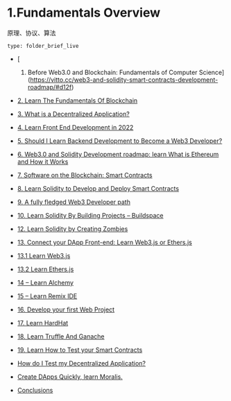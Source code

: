 # 1.Fundamentals Overview

原理、协议、算法
 
```ccard
type: folder_brief_live
```
 
-   [  
    1. Before Web3.0 and Blockchain: Fundamentals of Computer Science](https://vitto.cc/web3-and-solidity-smart-contracts-development-roadmap/#d12f)
    
-   [2. Learn The Fundamentals Of Blockchain](https://vitto.cc/web3-and-solidity-smart-contracts-development-roadmap/#2-learn-the-fundamentals-of-blockchain)
    
-   [3. What is a Decentralized Application?](https://vitto.cc/web3-and-solidity-smart-contracts-development-roadmap/#3-what-is-a-decentralized-application)
    
-   [4. Learn Front End Development in 2022](https://vitto.cc/web3-and-solidity-smart-contracts-development-roadmap/#4-learn-front-end-development-in-2022)
    
-   [5. Should I Learn Backend Development to Become a Web3 Developer?](https://vitto.cc/web3-and-solidity-smart-contracts-development-roadmap/#5-should-i-learn-backend-development-to-become-a-web3-developer)
    
-   [6. Web3.0 and Solidity Development roadmap: learn What is Ethereum and How it Works](https://vitto.cc/web3-and-solidity-smart-contracts-development-roadmap/#c71c)
    
-   [7. Software on the Blockchain: Smart Contracts](https://vitto.cc/web3-and-solidity-smart-contracts-development-roadmap/#b5f7)
    
-   [8. Learn Solidity to Develop and Deploy Smart Contracts](https://vitto.cc/web3-and-solidity-smart-contracts-development-roadmap/#d595)
    
-   [9. A fully fledged Web3 Developer path](https://vitto.cc/web3-and-solidity-smart-contracts-development-roadmap/#9-a-fully-fledged-web3-developer-path)
    
-   [10. Learn Solidity By Building Projects – Buildspace](https://vitto.cc/web3-and-solidity-smart-contracts-development-roadmap/#10-learn-solidity-by-building-projects-buildspace)
    
-   [12. Learn Solidity by Creating Zombies](https://vitto.cc/web3-and-solidity-smart-contracts-development-roadmap/#26e1)
    
-   [13. Connect your DApp Front-end: Learn Web3.js or Ethers.js](https://vitto.cc/web3-and-solidity-smart-contracts-development-roadmap/#ac5e)
    
-   [13.1 Learn Web3.js](https://vitto.cc/web3-and-solidity-smart-contracts-development-roadmap/#6ee2)
    
-   [13.2 Learn Ethers.js](https://vitto.cc/web3-and-solidity-smart-contracts-development-roadmap/#d3cd)
    
-   [14 – Learn Alchemy](https://vitto.cc/web3-and-solidity-smart-contracts-development-roadmap/#14-learn-alchemy)
    
-   [15 – Learn Remix IDE](https://vitto.cc/web3-and-solidity-smart-contracts-development-roadmap/#15-learn-remix-ide)
    
-   [16. Develop your first Web Project](https://vitto.cc/web3-and-solidity-smart-contracts-development-roadmap/#c40b)
    
-   [17. Learn HardHat](https://vitto.cc/web3-and-solidity-smart-contracts-development-roadmap/#17-learn-hardhat)
    
-   [18. Learn Truffle And Ganache](https://vitto.cc/web3-and-solidity-smart-contracts-development-roadmap/#0e77)
    
-   [19. Learn How to Test your Smart Contracts](https://vitto.cc/web3-and-solidity-smart-contracts-development-roadmap/#f09f)
    
-   [How do I Test my Decentralized Application?](https://vitto.cc/web3-and-solidity-smart-contracts-development-roadmap/#ee01)
    
-   [Create DApps Quickly, learn Moralis.](https://vitto.cc/web3-and-solidity-smart-contracts-development-roadmap/#create-dapps-quickly-learn-moralis)
    
-   [Conclusions](https://vitto.cc/web3-and-solidity-smart-contracts-development-roadmap/#3d2e)